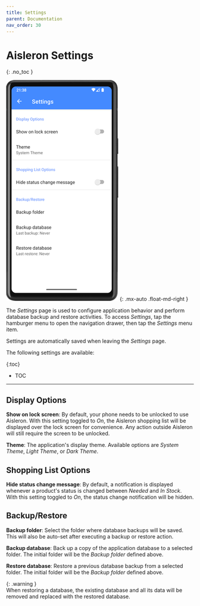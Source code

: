 ```yaml
---
title: Settings
parent: Documentation
nav_order: 30
---
```


# Aisleron Settings
{: .no_toc }

![Settings Page](/assets/images/screenshots/alr-050-settings.png)
{: .mx-auto .float-md-right }

The *Settings* page is used to configure application behavior and perform database backup and restore activities. To access *Settings*, tap the hamburger menu to open the navigation drawer, then tap the *Settings* menu item.

Settings are automatically saved when leaving the *Settings* page.

The following settings are available:

{:toc}
* TOC

---

## Display Options

**Show on lock screen**: By default, your phone needs to be unlocked to use Aisleron. With this setting toggled to *On*, the Aisleron shopping list will be displayed over the lock screen for convenience. Any action outside Aisleron will still require the screen to be unlocked.

**Theme**: The application's display theme. Available options are *System Theme*, *Light Theme*, or *Dark Theme*.

## Shopping List Options

**Hide status change message**: By default, a notification is displayed whenever a product's status is changed between *Needed* and *In Stock*. With this setting toggled to *On*, the status change notification will be hidden.

## Backup/Restore

**Backup folder**: Select the folder where database backups will be saved. This will also be auto-set after executing a backup or restore action.

**Backup database**: Back up a copy of the application database to a selected folder. The initial folder will be the *Backup folder* defined above. 

**Restore database**: Restore a previous database backup from a selected folder. The initial folder will be the *Backup folder* defined above. 

{: .warning }  
When restoring a database, the existing database and all its data will be removed and replaced with the restored database. 
